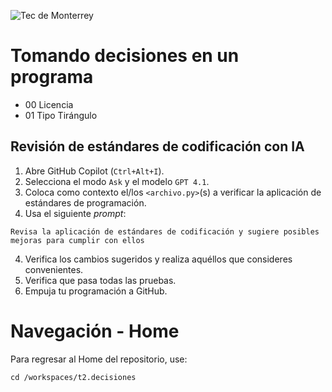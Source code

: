 ![Tec de Monterrey](images/logotecmty.png)
# Tomando decisiones en un programa

- 00 Licencia
- 01 Tipo Tirángulo
  
## Revisión de estándares de codificación con IA

1. Abre GitHub Copilot (`Ctrl+Alt+I`).
2. Selecciona el modo `Ask` y el modelo `GPT 4.1`.
3. Coloca como contexto el/los `<archivo.py>`(s) a verificar la aplicación de estándares de programación. 
4. Usa el siguiente *prompt*:

```
Revisa la aplicación de estándares de codificación y sugiere posibles mejoras para cumplir con ellos
```
4. Verifica los cambios sugeridos y realiza aquéllos que consideres convenientes.
5. Verifica que pasa todas las pruebas.
6. Empuja tu programación a GitHub.

# Navegación - Home
Para regresar al Home del repositorio, use:

```
cd /workspaces/t2.decisiones
```
